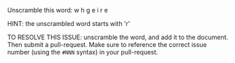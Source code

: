Unscramble this word: w h g e i r e

HINT: the unscrambled word starts with 'r'



TO RESOLVE THIS ISSUE: unscramble the word, and add it to the document. Then submit a pull-request.  Make sure to reference the correct issue  number (using the `#NNN` syntax) in your pull-request. 
